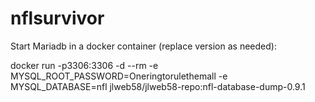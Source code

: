 # nflsurvivor

Start Mariadb in a docker container (replace version as needed):

docker run -p3306:3306 -d --rm -e MYSQL_ROOT_PASSWORD=Oneringtorulethemall -e MYSQL_DATABASE=nfl jlweb58/jlweb58-repo:nfl-database-dump-0.9.1
